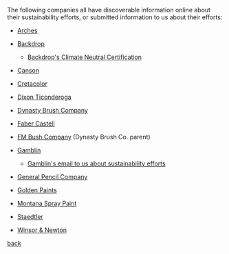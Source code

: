 The following companies all have discoverable information online about their
sustainability efforts, or submitted information to us about their efforts:

- [Arches](https://arches-papers.com/arches-vs-sustainable-development/)

- [Backdrop](https://www.backdrophome.com/pages/about)
  - [Backdrop's Climate Neutral Certification](https://www.climateneutral.org/brand/backdrop)

- [Canson](https://en.canson.com/commitments/combating-climate-change)

- [Cretacolor](https://www.cretacolor.com/en/passion-en/umweltschutz/)

- [Dixon Ticonderoga](https://dixonticonderogacompany.com/terracycle/)

- [Dynasty Brush Company](https://dynastybrush.com/company/)

- [Faber Castell](https://www.fabercastell.com/pages/sustainability)

- [FM Bush Company](https://www.fmbrush.com/company/) (Dynasty Brush Co. parent)

- [Gamblin](https://gamblincolors.com/reclaimed-earth-colors/)
  - [Gamblin's email to us about sustainability efforts](./gamblin.txt)

- [General Pencil Company](https://www.generalpencil.com/values.html)

- [Golden Paints](https://goldenpaints.com/healthsafety_health_index)

- [Montana Spray Paint](https://www.montana-cans.com/en/safety-environment)

- [Staedtler](https://www.staedtler.com/intl/en/company/about-staedtler/sustainability-and-protection-of-the-environment/)

- [Winsor & Newton](https://www.winsornewton.com/na/heritage/our-ethics/)

[back](./)
